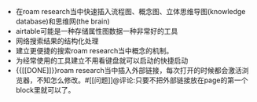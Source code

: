 - 在roam  research当中快速插入流程图、概念图、立体思维导图(knowledge database)和思维网(the brain)
- airtable可能是一种存储属性图数据一种非常好的工具
- 网络搜索结果的结构化处理
- 建立更便捷的搜索roam research当中概念的机制。
- 为经常使用的工具建立不用看键盘就可以启动的快捷启动 
- {{[[DONE]]}}roam research当中插入外部链接，每次打开的时候都会激活浏览器，不知怎么修改。#[[问题]]@评论:只要不把外部链接放在page的第一个block里就可以了。
